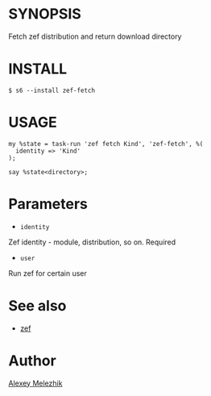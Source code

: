 # SYNOPSIS

Fetch zef distribution and return download directory

# INSTALL

    $ s6 --install zef-fetch

# USAGE

```
my %state = task-run 'zef fetch Kind', 'zef-fetch', %(
  identity => 'Kind'
);

say %state<directory>;
```

# Parameters

* `identity`

Zef identity - module, distribution, so on. Required

* `user`

Run zef for certain user

# See also

* [zef](https://github.com/ugexe/zef)

# Author

[Alexey Melezhik](mailto:melezhik@gmail.com)


